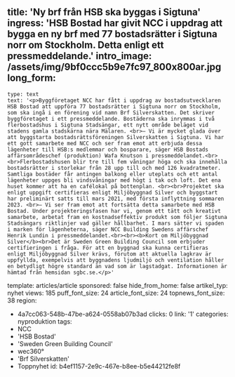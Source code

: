 title: 'Ny brf från HSB ska byggas i Sigtuna'
ingress: 'HSB Bostad har givit NCC i uppdrag att bygga en ny brf med 77 bostadsrätter i Sigtuna norr om Stockholm. Detta enligt ett pressmeddelande.'
intro_image: /assets/img/9bf0ccc5b9e7fc97_800x800ar.jpg
long_form:
  -
    type: text
    text: '<p>Byggföretaget NCC har fått i uppdrag av bostadsutvecklaren HSB Bostad att uppföra 77 bostadsrätter i Sigtuna norr om Stockholm, som ska ingå i en förening vid namn Brf Silverskatten. Det skriver byggföretaget i ett pressmeddelande. Bostäderna ska inrymmas i två flerbostadshus i Sigtuna Stadsängar, ett nytt område beläget vid stadens gamla stadskärna nära Mälaren. <br>– Vi är mycket glada över att byggstarta bostadsrättsföreningen Silverskatten i Sigtuna. Vi har ett gott samarbete med NCC och ser fram emot att erbjuda dessa lägenheter till HSB:s medlemmar och bosparare, säger HSB Bostads affärsområdeschef (produktion) Wafa Knutson i pressmeddelandet.<br><br>Flerbostadshusen blir tre till fem våningar höga och ska innehålla bostadsrätter i storlekar från 28 upp till och med 126 kvadratmeter. Samtliga bostäder får antingen balkong eller uteplats och ett antal lägenheter uppges bli vindsvåningar med högt i tak och loft. Det ena huset kommer att ha en cafélokal på bottenplan. <br><br>Projektet ska enligt uppgift certifieras enligt Miljöbyggnad Silver och byggstart har preliminärt satts till mars 2021, med första inflyttning sommaren 2023. <br>– Vi ser fram emot att fortsätta detta samarbete med HSB Bostad. Under projekteringsfasen har vi, genom ett tätt och kreativt samarbete, arbetat fram en kostnadseffektiv produkt som följer Sigtuna Stadsängars riktlinjer vad gäller hållbarhet. I mars sätter vi spaden i marken för lägenheterna, säger NCC Building Swedens affärschef Henrik Lundin i pressmeddelandet.<br><br><b>Kort om Miljöbyggnad Silver</b><br>Det är Sweden Green Building Council som erbjuder certifieringen i fråga. För att en byggnad ska kunna certifieras enligt Miljöbyggnad Silver krävs, förutom att aktuella lagkrav är uppfyllda, exempelvis att byggnadens ljudmiljö och ventilation håller en betydligt högre standard än vad som är lagstadgat. Informationen är hämtad från hemsidan sgbc.se.</p>'
template: articles/article
sponsored: false
hide_from_home: false
artikel_typ: nyhet
views: 185
puff_font_size: 24
article_font_size: 24
topnews_font_size: 38
region:
  - 4a7cc063-548b-47be-a624-0558ab07b3ad
clicks: 0
link: '1'
categories: nyproduktion
tags:
  - NCC
  - 'HSB Bostad'
  - 'Sweden Green Building Council'
  - wec360°
  - 'Brf Silverskatten'
  - Toppnyhet
id: b4ef1157-2e9c-467e-b8ee-b5e44212fe8f
